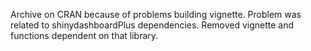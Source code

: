 Archive on CRAN because of problems building vignette. Problem was related to shinydashboardPlus dependencies. Removed vignette and functions dependent on that library. 
